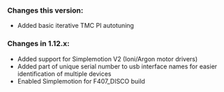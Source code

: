 ### Changes this version:
- Added basic iterative TMC PI autotuning
  
### Changes in 1.12.x:
- Added support for Simplemotion V2 (Ioni/Argon motor drivers)
- Added part of unique serial number to usb interface names for easier identification of multiple devices
- Enabled Simplemotion for F407_DISCO build